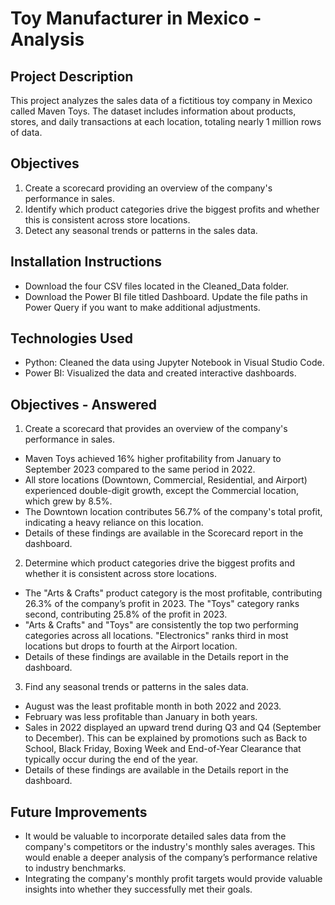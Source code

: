 # Toy Manufacturer in Mexico - Analysis

## Project Description
This project analyzes the sales data of a fictitious toy company in Mexico called Maven Toys. The dataset includes information about products, stores, and daily transactions at each location, totaling nearly 1 million rows of data.

## Objectives
1. Create a scorecard providing an overview of the company's performance in sales.
2. Identify which product categories drive the biggest profits and whether this is consistent across store locations.
3. Detect any seasonal trends or patterns in the sales data.

## Installation Instructions
- Download the four CSV files located in the Cleaned_Data folder.
- Download the Power BI file titled Dashboard. Update the file paths in Power Query if you want to make additional adjustments.

## Technologies Used
- Python: Cleaned the data using Jupyter Notebook in Visual Studio Code.
- Power BI: Visualized the data and created interactive dashboards.

## Objectives - Answered
1. Create a scorecard that provides an overview of the company's performance in sales.

- Maven Toys achieved 16% higher profitability from January to September 2023 compared to the same period in 2022.
- All store locations (Downtown, Commercial, Residential, and Airport) experienced double-digit growth, except the Commercial location, which grew by 8.5%.
- The Downtown location contributes 56.7% of the company's total profit, indicating a heavy reliance on this location.
- Details of these findings are available in the Scorecard report in the dashboard.

2. Determine which product categories drive the biggest profits and whether it is consistent across store locations.

- The "Arts & Crafts" product category is the most profitable, contributing 26.3% of the company’s profit in 2023. The "Toys" category ranks second, contributing 25.8% of the profit in 2023.
- "Arts & Crafts" and "Toys" are consistently the top two performing categories across all locations. "Electronics" ranks third in most locations but drops to fourth at the Airport location.
- Details of these findings are available in the Details report in the dashboard.

3. Find any seasonal trends or patterns in the sales data.

- August was the least profitable month in both 2022 and 2023.
- February was less profitable than January in both years.
- Sales in 2022 displayed an upward trend during Q3 and Q4 (September to December). This can be explained by promotions such as Back to School, Black Friday, Boxing Week and End-of-Year Clearance that typically occur during the end of the year.
- Details of these findings are available in the Details report in the dashboard.

## Future Improvements
- It would be valuable to incorporate detailed sales data from the company's competitors or the industry's monthly sales averages. This would enable a deeper analysis of the company’s performance relative to industry benchmarks.
- Integrating the company's monthly profit targets would provide valuable insights into whether they successfully met their goals.
